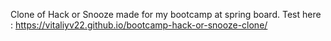 Clone of Hack or Snooze made for my bootcamp at spring board.
Test here : https://vitaliyv22.github.io/bootcamp-hack-or-snooze-clone/

